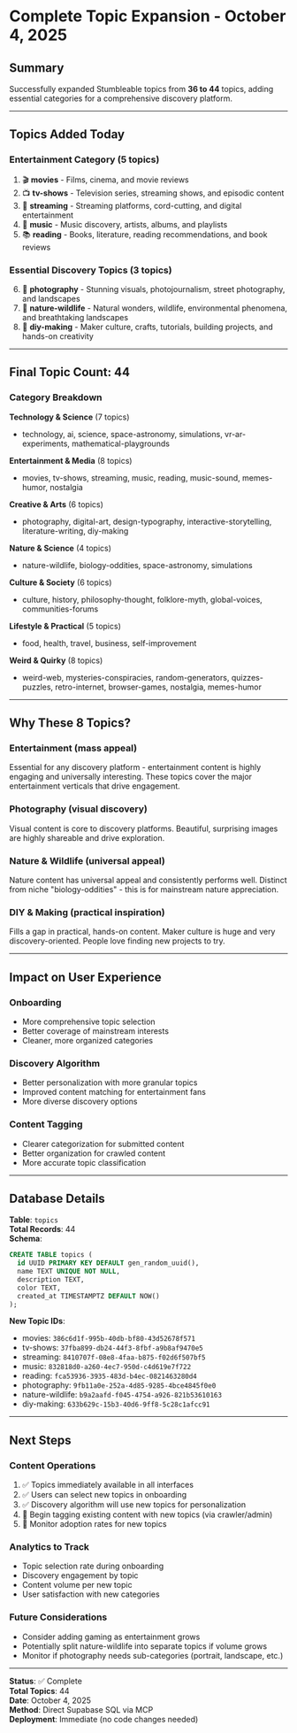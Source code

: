 # Complete Topic Expansion - October 4, 2025

## Summary

Successfully expanded Stumbleable topics from **36 to 44** topics, adding essential categories for a comprehensive discovery platform.

---

## Topics Added Today

### Entertainment Category (5 topics)
1. 🎬 **movies** - Films, cinema, and movie reviews
2. 📺 **tv-shows** - Television series, streaming shows, and episodic content
3. 📡 **streaming** - Streaming platforms, cord-cutting, and digital entertainment
4. 🎵 **music** - Music discovery, artists, albums, and playlists
5. 📚 **reading** - Books, literature, reading recommendations, and book reviews

### Essential Discovery Topics (3 topics)
6. 📸 **photography** - Stunning visuals, photojournalism, street photography, and landscapes
7. 🌿 **nature-wildlife** - Natural wonders, wildlife, environmental phenomena, and breathtaking landscapes
8. 🔨 **diy-making** - Maker culture, crafts, tutorials, building projects, and hands-on creativity

---

## Final Topic Count: 44

### Category Breakdown

**Technology & Science** (7 topics)
- technology, ai, science, space-astronomy, simulations, vr-ar-experiments, mathematical-playgrounds

**Entertainment & Media** (8 topics)
- movies, tv-shows, streaming, music, reading, music-sound, memes-humor, nostalgia

**Creative & Arts** (6 topics)
- photography, digital-art, design-typography, interactive-storytelling, literature-writing, diy-making

**Nature & Science** (4 topics)
- nature-wildlife, biology-oddities, space-astronomy, simulations

**Culture & Society** (6 topics)
- culture, history, philosophy-thought, folklore-myth, global-voices, communities-forums

**Lifestyle & Practical** (5 topics)
- food, health, travel, business, self-improvement

**Weird & Quirky** (8 topics)
- weird-web, mysteries-conspiracies, random-generators, quizzes-puzzles, retro-internet, browser-games, nostalgia, memes-humor

---

## Why These 8 Topics?

### Entertainment (mass appeal)
Essential for any discovery platform - entertainment content is highly engaging and universally interesting. These topics cover the major entertainment verticals that drive engagement.

### Photography (visual discovery)
Visual content is core to discovery platforms. Beautiful, surprising images are highly shareable and drive exploration.

### Nature & Wildlife (universal appeal)
Nature content has universal appeal and consistently performs well. Distinct from niche "biology-oddities" - this is for mainstream nature appreciation.

### DIY & Making (practical inspiration)
Fills a gap in practical, hands-on content. Maker culture is huge and very discovery-oriented. People love finding new projects to try.

---

## Impact on User Experience

### Onboarding
- More comprehensive topic selection
- Better coverage of mainstream interests
- Cleaner, more organized categories

### Discovery Algorithm
- Better personalization with more granular topics
- Improved content matching for entertainment fans
- More diverse discovery options

### Content Tagging
- Clearer categorization for submitted content
- Better organization for crawled content
- More accurate topic classification

---

## Database Details

**Table**: `topics`  
**Total Records**: 44  
**Schema**:
```sql
CREATE TABLE topics (
  id UUID PRIMARY KEY DEFAULT gen_random_uuid(),
  name TEXT UNIQUE NOT NULL,
  description TEXT,
  color TEXT,
  created_at TIMESTAMPTZ DEFAULT NOW()
);
```

**New Topic IDs**:
- movies: `386c6d1f-995b-40db-bf80-43d52678f571`
- tv-shows: `37fba899-db24-44f3-8fbf-a9b8af9470e5`
- streaming: `8410707f-08e8-4faa-b875-f02d6f507bf5`
- music: `832818d0-a260-4ec7-950d-c4d619e7f722`
- reading: `fca53936-3935-483d-b4ec-0821463280d4`
- photography: `9fb11a0e-252a-4d85-9285-4bce4845f0e0`
- nature-wildlife: `b9a2aafd-f045-4754-a926-821b53610163`
- diy-making: `633b629c-15b3-40d6-9ff8-5c28c1afcc91`

---

## Next Steps

### Content Operations
1. ✅ Topics immediately available in all interfaces
2. ✅ Users can select new topics in onboarding
3. ✅ Discovery algorithm will use new topics for personalization
4. 🔄 Begin tagging existing content with new topics (via crawler/admin)
5. 🔄 Monitor adoption rates for new topics

### Analytics to Track
- Topic selection rate during onboarding
- Discovery engagement by topic
- Content volume per new topic
- User satisfaction with new categories

### Future Considerations
- Consider adding gaming as entertainment grows
- Potentially split nature-wildlife into separate topics if volume grows
- Monitor if photography needs sub-categories (portrait, landscape, etc.)

---

**Status**: ✅ Complete  
**Total Topics**: 44  
**Date**: October 4, 2025  
**Method**: Direct Supabase SQL via MCP  
**Deployment**: Immediate (no code changes needed)
